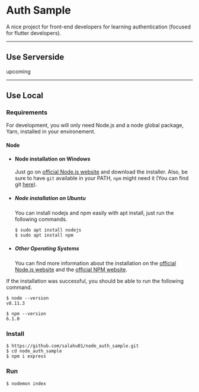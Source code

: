 # Auth Sample

A nice project for front-end developers for learning authentication (focused for flutter developers).

---

## Use Serverside

upcoming 

---

## Use Local


### Requirements

For development, you will only need Node.js and a node global package, Yarn, installed in your environement.

#### Node
- #### Node installation on Windows

  Just go on [official Node.js website](https://nodejs.org/) and download the installer.
Also, be sure to have `git` available in your PATH, `npm` might need it (You can find git [here](https://git-scm.com/)).

- ##### Node installation on Ubuntu

  You can install nodejs and npm easily with apt install, just run the following commands.

      $ sudo apt install nodejs
      $ sudo apt install npm

- ##### Other Operating Systems
  You can find more information about the installation on the [official Node.js website](https://nodejs.org/) and the [official NPM website](https://npmjs.org/).

If the installation was successful, you should be able to run the following command.

    $ node --version
    v8.11.3

    $ npm --version
    6.1.0


### Install

    $ https://github.com/salahu01/node_auth_sample.git
    $ cd node_auth_sample
    $ npm i express
    
### Run

    $ nodemon index

